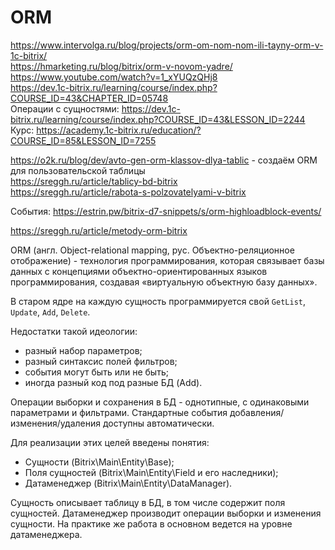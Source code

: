 # ORM
https://www.intervolga.ru/blog/projects/orm-om-nom-nom-ili-tayny-orm-v-1c-bitrix/  
https://hmarketing.ru/blog/bitrix/orm-v-novom-yadre/  
https://www.youtube.com/watch?v=1_xYUQzQHj8  
https://dev.1c-bitrix.ru/learning/course/index.php?COURSE_ID=43&CHAPTER_ID=05748  
Операции с сущностями: https://dev.1c-bitrix.ru/learning/course/index.php?COURSE_ID=43&LESSON_ID=2244  
Курс: https://academy.1c-bitrix.ru/education/?COURSE_ID=85&LESSON_ID=7255

https://o2k.ru/blog/dev/avto-gen-orm-klassov-dlya-tablic - создаём ORM для пользовательской таблицы  
https://sreggh.ru/article/tablicy-bd-bitrix  
https://sreggh.ru/article/rabota-s-polzovatelyami-v-bitrix  

События: https://estrin.pw/bitrix-d7-snippets/s/orm-highloadblock-events/

https://sreggh.ru/article/metody-orm-bitrix

ORM (англ. Object-relational mapping, рус. Объектно-реляционное отображение) - технология программирования, которая связывает базы данных с концепциями объектно-ориентированных языков программирования, создавая «виртуальную объектную базу данных».

В старом ядре на каждую сущность программируется свой `GetList`, `Update`, `Add`, `Delete`.

Недостатки такой идеологии:
- разный набор параметров;
- разный синтаксис полей фильтров;
- события могут быть или не быть;
- иногда разный код под разные БД (Add).

Операции выборки и сохранения в БД - однотипные, с одинаковыми параметрами и фильтрами. Стандартные события добавления/изменения/удаления доступны автоматически.

Для реализации этих целей введены понятия:
- Cущности (Bitrix\Main\Entity\Base);
- Поля сущностей (Bitrix\Main\Entity\Field и его наследники);
- Датаменеджер (Bitrix\Main\Entity\DataManager).

Сущность описывает таблицу в БД, в том числе содержит поля сущностей. Датаменеджер производит операции выборки и изменения сущности. На практике же работа в основном ведется на уровне датаменеджера.
